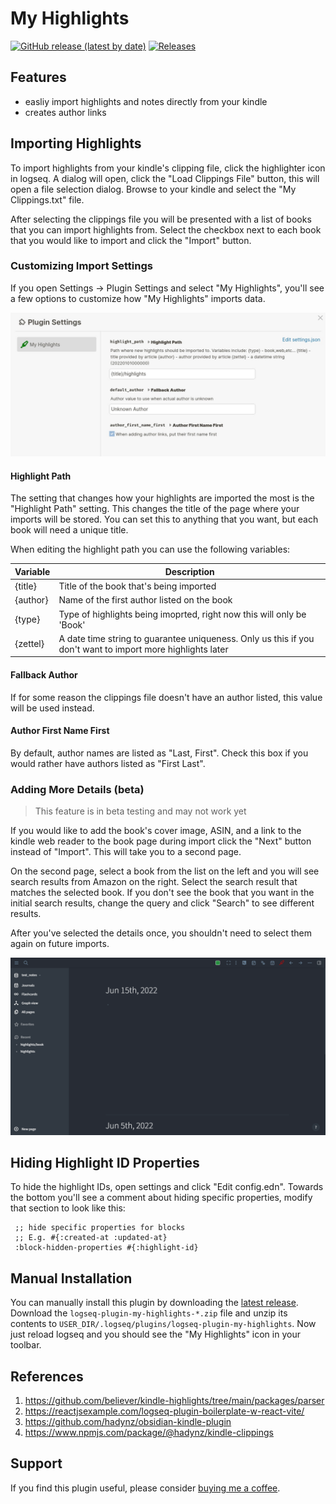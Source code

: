 # My Highlights

[![GitHub release (latest by date)](https://img.shields.io/github/v/release/theBenForce/logseq-plugin-my-highlights)](https://github.com/theBenForce/logseq-plugin-my-highlights/releases)
[![Releases](https://github.com/theBenForce/logseq-plugin-my-highlights/actions/workflows/release.yml/badge.svg)](https://github.com/theBenForce/logseq-plugin-my-highlights/actions/workflows/release.yml)

## Features

  - easliy import highlights and notes directly from your kindle
  - creates author links

## Importing Highlights

To import highlights from your kindle's clipping file, click the highlighter icon in logseq.
A dialog will open, click the "Load Clippings File" button, this will open a file selection dialog.
Browse to your kindle and select the "My Clippings.txt" file.

After selecting the clippings file you will be presented with a list of books that you can
import highlights from. Select the checkbox next to each book that you would like to import and click
the "Import" button.

### Customizing Import Settings

If you open Settings -> Plugin Settings and select "My Highlights", you'll see a few options to
customize how "My Highlights" imports data.

![Plugin Settings](docs/settings.jpg)

#### Highlight Path

The setting that changes how your highlights are imported the most is the "Highlight Path" setting. This
changes the title of the page where your imports will be stored. You can set this to anything that you
want, but each book will need a unique title.

When editing the highlight path you can use the following variables:

| Variable | Description |
| --- | --- |
| {title} | Title of the book that's being imported |
| {author} | Name of the first author listed on the book |
| {type} | Type of highlights being imoprted, right now this will only be 'Book' |
| {zettel} | A date time string to guarantee uniqueness. Only us this if you don't want to import more highlights later |

#### Fallback Author

If for some reason the clippings file doesn't have an author listed, this value will be used instead.

#### Author First Name First

By default, author names are listed as "Last, First". Check this box if you would rather have authors listed as "First Last".

### Adding More Details (beta)

> This feature is in beta testing and may not work yet

If you would like to add the book's cover image, ASIN, and a link to the kindle web reader to the
book page during import click the "Next" button instead of "Import". This will take you to a second
page.

On the second page, select a book from the list on the left and you will see search results from
Amazon on the right. Select the search result that matches the selected book. If you don't see the
book that you want in the initial search results, change the query and click "Search" to see different
results.

After you've selected the details once, you shouldn't need to select them again on future imports.

![Importing Highlights](./docs/sample_import.gif)

## Hiding Highlight ID Properties

To hide the highlight IDs, open settings and click "Edit config.edn". Towards
the bottom you'll see a comment about hiding specific properties, modify that
section to look like this:

```
 ;; hide specific properties for blocks
 ;; E.g. #{:created-at :updated-at}
 :block-hidden-properties #{:highlight-id}
```

## Manual Installation

You can manually install this plugin by downloading the [latest release](https://github.com/theBenForce/logseq-plugin-my-highlights/releases). Download the `logseq-plugin-my-highlights-*.zip` file and unzip its contents to `USER_DIR/.logseq/plugins/logseq-plugin-my-highlights`. Now just reload logseq and you should see the "My Highlights" icon in your toolbar.

## References
  1. https://github.com/believer/kindle-highlights/tree/main/packages/parser
  2. https://reactjsexample.com/logseq-plugin-boilerplate-w-react-vite/
  3. https://github.com/hadynz/obsidian-kindle-plugin
  4. https://www.npmjs.com/package/@hadynz/kindle-clippings

## Support

If you find this plugin useful, please consider [buying me a coffee](https://www.buymeacoffee.com/theBenForce/e/80852).

